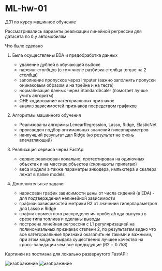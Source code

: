 # ML-hw-01
ДЗ1 по курсу машинное обучение

Рассматривались варианты реализации линейной регрессии для датасета по б.у автомобилям

Что было сделано

1. Была осуществлены EDA и предобработка данных
   - удаление дублей в обучающей выбоке
   - парсинг столбцов (в том числе разбивка столбца torque на 2 столбца)
   - заполнение пропусков через Imputer
     (важно заполнять пропуски онинаковым образом и на трейне и на тесте)
   - нормализация данных через StandardScaler (помогает лучше учить алгоритм)
   - OHE кодирование категориальных признаков
   - анализ зависимостей признаков посредством графиков

2. Алгоритмы машинного обучения
   - Реализованы алгоримы LenearRegression, Lasso, Ridge, ElasticNet
   - произведен подбор оптимальных значений гиперпараметров
   - наилучший результат дал Ridge (но результат не очень впечатляющий)

3. Реализация сервиса через FastApi
   - сервис реализован локально, протестирован на одиночных объектах и на массиве объектов (скриншоты прилагаю)
   - веса модели а также параметры энкодера, импьютера и скалера  лежат в папке models
    
4. Дополнительные задачи
   - нарисован график зависимости цены от числа сидений (в EDA) - для подтверждения нелинейной зависимости
   - графики зависимостей метрики R2 от значений гиперпараметров для Lasso и Ridge
   - график совместного распределения пробега/года выпуска в срезе типа топлива и сделаны выводы
   - построена линейная регрессия с L1 регуляризацией на полиномиальных признаках степени 2,
     по результатам видно что все категориальные признаки оказалить  не такими и важными,
     при этом модель выдала существенно лучшее качество на кросс-валидации чем все предыдущие
     (R2 = 0.758)
   
      


Картинки из постмана для локально развернутого FastAPI:

![изображение](https://github.com/shiltsov/ML-hw-01/assets/54742337/774a75b3-47bb-42bf-8636-783ab5aa6a30)
![изображение](https://github.com/shiltsov/ML-hw-01/assets/54742337/6bb952ad-b68e-4624-b61c-1f3d8861b765)
